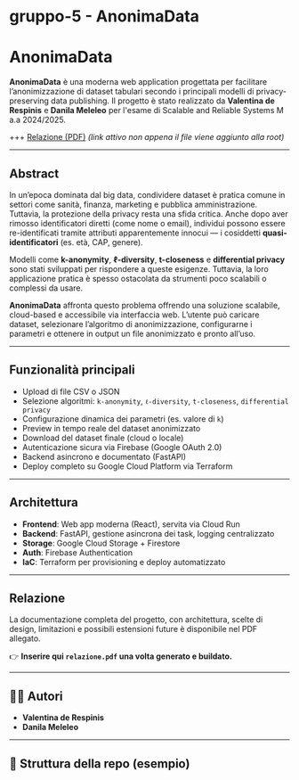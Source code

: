 # gruppo-5 - AnonimaData

# AnonimaData

**AnonimaData** è una moderna web application progettata per facilitare l’anonimizzazione di dataset tabulari secondo i principali modelli di privacy-preserving data publishing. Il progetto è stato realizzato da **Valentina de Respinis** e **Danila Meleleo** per l'esame di Scalable and Reliable Systems M a.a 2024/2025.

+++ [Relazione (PDF)](./relazione.pdf) *(link attivo non appena il file viene aggiunto alla root)*

---

## Abstract

In un’epoca dominata dal big data, condividere dataset è pratica comune in settori come sanità, finanza, marketing e pubblica amministrazione. Tuttavia, la protezione della privacy resta una sfida critica. Anche dopo aver rimosso identificatori diretti (come nome o email), individui possono essere re-identificati tramite attributi apparentemente innocui — i cosiddetti **quasi-identificatori** (es. età, CAP, genere).

Modelli come **k-anonymity**, **ℓ-diversity**, **t-closeness** e **differential privacy** sono stati sviluppati per rispondere a queste esigenze. Tuttavia, la loro applicazione pratica è spesso ostacolata da strumenti poco scalabili o complessi da usare.

**AnonimaData** affronta questo problema offrendo una soluzione scalabile, cloud-based e accessibile via interfaccia web. L’utente può caricare dataset, selezionare l’algoritmo di anonimizzazione, configurarne i parametri e ottenere in output un file anonimizzato e pronto all’uso.

---

## Funzionalità principali

- Upload di file CSV o JSON
- Selezione algoritmi: `k-anonymity`, `ℓ-diversity`, `t-closeness`, `differential privacy`
- Configurazione dinamica dei parametri (es. valore di `k`)
- Preview in tempo reale del dataset anonimizzato
- Download del dataset finale (cloud o locale)
- Autenticazione sicura via Firebase (Google OAuth 2.0)
- Backend asincrono e documentato (FastAPI)
- Deploy completo su Google Cloud Platform via Terraform

---

## Architettura

- **Frontend**: Web app moderna (React), servita via Cloud Run
- **Backend**: FastAPI, gestione asincrona dei task, logging centralizzato
- **Storage**: Google Cloud Storage + Firestore
- **Auth**: Firebase Authentication
- **IaC**: Terraform per provisioning e deploy automatizzato

---

## Relazione

La documentazione completa del progetto, con architettura, scelte di design, limitazioni e possibili estensioni future è disponibile nel PDF allegato.

👉 **Inserire qui `relazione.pdf` una volta generato e buildato.**

---

## 👨‍💻 Autori

- **Valentina de Respinis**
- **Danila Meleleo**

---

## 📂 Struttura della repo (esempio)


